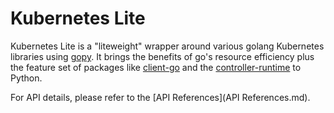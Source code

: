# Kubernetes Lite

Kubernetes Lite is a "liteweight" wrapper around various golang Kubernetes libraries using [gopy](https://github.com/go-python/gopy). It brings the benefits of go's resource efficiency plus the feature set of packages like [client-go](k8s.io/client-go) and the [controller-runtime](https://pkg.go.dev/sigs.k8s.io/controller-runtime) to Python.

For API details, please refer to the [API References](API References.md).

